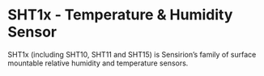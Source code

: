 # SHT1x - Temperature & Humidity Sensor
SHT1x (including SHT10, SHT11 and SHT15) is Sensirion’s family of surface mountable relative humidity and temperature sensors. 
